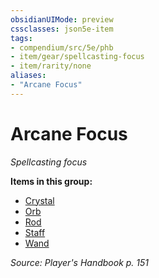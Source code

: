 ```yaml
---
obsidianUIMode: preview
cssclasses: json5e-item
tags:
- compendium/src/5e/phb
- item/gear/spellcasting-focus
- item/rarity/none
aliases: 
- "Arcane Focus"
---
```

# Arcane Focus
*Spellcasting focus*  


**Items in this group:**

- [Crystal](Mechanics/items/crystal.md)
- [Orb](Mechanics/items/orb.md)
- [Rod](Mechanics/items/rod.md)
- [Staff](Mechanics/items/staff.md)
- [Wand](Mechanics/items/wand.md)

*Source: Player's Handbook p. 151*